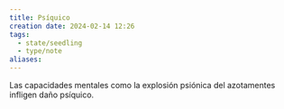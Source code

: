 ```yaml
---
title: Psíquico
creation date: 2024-02-14 12:26
tags:
  - state/seedling
  - type/note
aliases:
---
```


Las capacidades mentales como la explosión psiónica del azotamentes infligen daño psíquico.